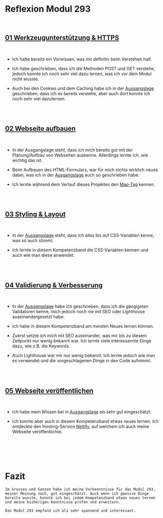 # Reflexion Modul 293


<br>

## [01 Werkzeugunterstützung & HTTPS](/01%20Werkzeugunterstützung%20&%20HTTP%20Protokoll/)

<br>

- Ich hatte bereits ein Vorwissen, was mir definitiv beim Verstehen half.

- Ich habe geschrieben, dass ich die Methoden POST und GET verstehe, jedoch konnte ich noch sehr viel dazu lernen, was ich vor dem Modul nicht wusste.

- Auch bei den Cookies und dem Caching habe ich in der [Ausgangslage](/01%20Werkzeugunterstützung%20&%20HTTP%20Protokoll/Ausgangslage.md) geschrieben, dass ich es bereits verstehe, aber auch dort konnte ich noch sehr viel dazulernen.


<br>
<br>


## [02 Webseite aufbauen](/02%20Webseite%20aufbauen/)

<br>

- In der Ausgangslage steht, dass ich mich bereits gut mit der Planung/Aufbau von Webseiten auskenne. Allerdings lernte ich, wie wichtig das ist.

- Beim Aufbauen des HTML-Formulars, war für mich nichts wirklich neues dabei, was ich in der [Ausgangslage](/02%20Webseite%20aufbauen/Ausgangslage.md) auch so geschrieben habe.

- Ich lernte während dem Verlauf dieses Projektes den [Map-Tag](/02%20Webseite%20aufbauen/Kompetenzzuwachs.md###Map-Tag) kennen.


<br>
<br>

## [03 Styling & Layout](/03%20Styling%20&%20Layout/)
<br>


- In der [Ausgangslage](/03%20Styling%20&%20Layout/Ausgangslage.md) steht, dass ich alles bis auf CSS-Variablen kenne, was so auch stimmt.

- Ich lernte in diesem Kompetenzband die CSS-Variablen kennen und auch wie man diese anwendet.



<br>
<br>


## [04 Validierung & Verbesserung](/04%20Validierung%20&%20Verbesserung/)
<br>

- In der [Ausgangslage](/03%20Styling%20&%20Layout/Ausgangslage.md) habe ich geschrieben, dass ich die gängigsten Validatoren kenne, mich jedoch noch nie mit SEO oder Lighthouse auseinandergesetzt habe.

- Ich habe in diesem Kompetenzband am meisten Neues lernen können.

- Zuerst setzte ich mich mit SEO auseinander, was mir bis zu diesem Zeitpunkt nur wenig bekannt war. Ich lernte viele interessannte Dinge dazu, wie z.B. die Keywords.

- Auch Lighthouse war mir nur wenig bekannt. Ich lernte jedoch wie man es verwendet und die vorgeschlagenen Dinge in den Code aufnimmt.



<br>
<br>


## [05 Webseite veröffentlichen](/05%20Webseite%20veröffentlichen/)
<br>

- Ich habe mein Wissen bei in [Ausgangslage](/05%20Webseite%20veröffentlichen/Ausgangslage.md) als sehr gut eingeschätzt.

- Ich konnte aber auch in diesem Kompetenzband etwas neues lernen. Ich entdeckte den Hosting-Service [Netlify](https://netlify.app), auf welchem ich auch meine Webseite veröffentlichte. 

<br>
<br>
<br>
<br>


# Fazit

    Im Grossen und Ganzen habe ich meine Vorkenntnisse für das Modul 293, meiner Meinung nach, gut eingeschätzt. Auch wenn ich gewisse Dinge bereits wusste, konnte ich bei jedem Kompetenzband etwas neues lernen und meine bisherigen Kenntnisse prüfen und erweitern.
    
    Das Modul 293 empfand ich als sehr spannend und interessant.





